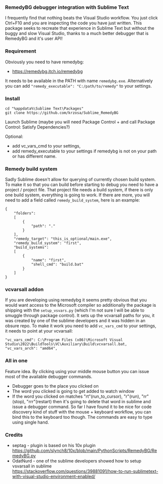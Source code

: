 
### RemedyBG debugger integration with Sublime Text

I frequently find that nothing beats the Visual Studio workflow.
You just click Ctrl+F10 and you are inspecting the code you have just written.
This package seeks to recreate that experience in Sublime Text but without
the buggy and slow Visual Studio, thanks to a much better debugger that is RemedyBG
and it's user API!

### Requirement

Obviously you need to have remedybg:

* https://remedybg.itch.io/remedybg

It needs to be available in the PATH with name ```remedybg.exe```. Alternatively you
can add ```"remedy_executable": "C:/path/to/remedy"``` to your settings.

### Install

```
cd "%appdata%\Sublime Text\Packages"
git clone https://github.com/krzosa/Sublime_RemedyBG
```
Launch Sublime (maybe you will need Package Control + and call Package Control: Satisfy Dependencies?)

Optional:

* add vc_vars_cmd to your settings,
* add remedy_executable to your settings if remedybg is not on your path or has different name.

### Remedy build system

Sadly Sublime doesn't allow for querying of currently chosen build system.
To make it so that you can build before starting to debug you need to have
a project / project file. That project file needs a build system, if there
is only one build system, everything is going to work. If there are more,
you will need to add a field called ```remedy_build_system```, here is an example:

```
{
	"folders":
	[
		{
			"path": "."
		}
	],
	"remedy_target": "this_is_optional/main.exe",
	"remedy_build_system": "first",
	"build_systems":
	[
		{
			"name": "first",
			"shell_cmd": "build.bat"
		}
	]
}
```

### vcvarsall addon

If you are developing using remedybg it seems pretty obvious that you would want access to the Microsoft compiler so additionally the package is shipping with the ```setup_vsvars.py``` (which I'm not sure I will be able to smuggle through package control). It sets up the vcvarsall paths for you, it was created by one of the sublime developers and it was hidden in an obsure repo. To make it work you need to add ```vc_vars_cmd``` to your settings, it needs to point at your vcvarsall:

```
"vc_vars_cmd": C:\Program Files (x86)\Microsoft Visual Studio\2022\BuildTools\VC\Auxiliary\Build\vcvarsall.bat,
"vc_vars_arch": "amd64",
```

### All in one

Feature idea. By clicking using your middle mouse button you can issue most
of the available debugger commands.

* Debugger goes to the place you clicked on
* The word you clicked is going to get added to watch window
* If the word you clicked on matches "rt"(run_to_cursor), "r"(run), "rr"(stop), "rrr"(restart) then it's going to delete that word in sublime and issue a debugger command. So far I have found it to be nice for code discovery kind of stuff with the mouse + keyboard workflow, you can bind this to the keyboard too though. The commands are easy to type using single hand.

### Credits

* septag - plugin is based on his 10x plugin https://github.com/slynch8/10x/blob/main/PythonScripts/RemedyBG/RemedyBG.py
* OdatNurd - one of the sublime developers showed how to setup vsvarsall in sublime https://stackoverflow.com/questions/39881091/how-to-run-sublimetext-with-visual-studio-environment-enabled/